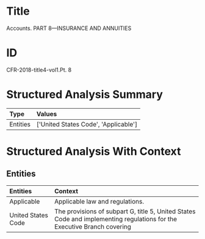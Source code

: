 # Title

 Accounts. PART 8—INSURANCE AND ANNUITIES


# ID

 CFR-2018-title4-vol1.Pt. 8


# Structured Analysis Summary

| Type     | Values                               |
|:---------|:-------------------------------------|
| Entities | ['United States Code', 'Applicable'] |


# Structured Analysis With Context

 


## Entities

| Entities           | Context                                                                                                                  |
|:-------------------|:-------------------------------------------------------------------------------------------------------------------------|
| Applicable         | Applicable  law and regulations.                                                                                         |
| United States Code | The provisions of subpart G, title 5,  United States Code and implementing regulations for the Executive Branch covering |


